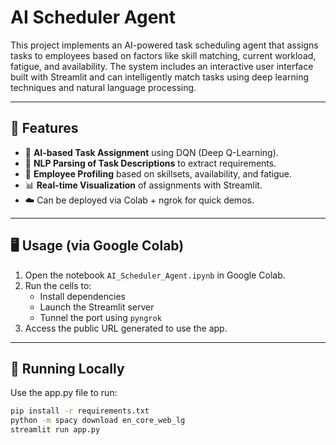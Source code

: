 # AI Scheduler Agent

This project implements an AI-powered task scheduling agent that assigns tasks to employees based on factors like skill matching, current workload, fatigue, and availability. The system includes an interactive user interface built with Streamlit and can intelligently match tasks using deep learning techniques and natural language processing.

---

## 🔧 Features

- 🧠 **AI-based Task Assignment** using DQN (Deep Q-Learning).
- 💬 **NLP Parsing of Task Descriptions** to extract requirements.
- 👷 **Employee Profiling** based on skillsets, availability, and fatigue.
- 📊 **Real-time Visualization** of assignments with Streamlit.
- ☁️ Can be deployed via Colab + ngrok for quick demos.

---

## 🖥️ Usage (via Google Colab)

1. Open the notebook `AI_Scheduler_Agent.ipynb` in Google Colab.
2. Run the cells to:
   - Install dependencies
   - Launch the Streamlit server
   - Tunnel the port using `pyngrok`
3. Access the public URL generated to use the app.

---

## 🚀 Running Locally

Use the app.py file to run:

```bash
pip install -r requirements.txt
python -m spacy download en_core_web_lg
streamlit run app.py
